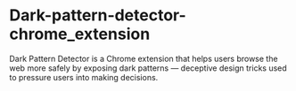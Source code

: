 # Dark-pattern-detector-chrome_extension
Dark Pattern Detector is a Chrome extension that helps users browse the web more safely by exposing dark patterns — deceptive design tricks used to pressure users into making decisions.

